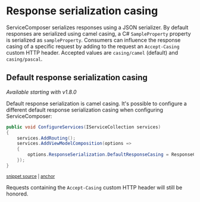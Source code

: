 # Response serialization casing

ServiceComposer serializes responses using a JSON serializer. By default responses are serialized using camel casing, a C# `SampleProperty` property is serialized as `sampleProperty`. Consumers can influence the response casing of a specific request by adding to the request an `Accept-Casing` custom HTTP header. Accepted values are `casing/camel` (default) and `casing/pascal`.

## Default response serialization casing

_Available starting with v1.8.0_

Default response serialization is camel casing. It's possible to configure a different default response serialization casing when configuring ServiceComposer:

<!-- snippet: default-casing -->
<a id='snippet-net-core-3x-default-casing'></a>
```cs
public void ConfigureServices(IServiceCollection services)
{
    services.AddRouting();
    services.AddViewModelComposition(options =>
    {
        options.ResponseSerialization.DefaultResponseCasing = ResponseCasing.PascalCase;
    });
}
```
<sup><a href='/src/Snippets.NetCore3x/DefaultCasing/Startup.cs#L8-L17' title='Snippet source file'>snippet source</a> | <a href='#snippet-net-core-3x-default-casing' title='Start of snippet'>anchor</a></sup>
<!-- endSnippet -->

Requests containing the `Accept-Casing` custom HTTP header will still be honored.
